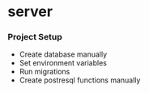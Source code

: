 # server

### Project Setup

- Create database manually
- Set environment variables
- Run migrations
- Create postresql functions manually
